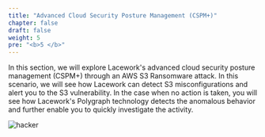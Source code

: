 ```yaml
---
title: "Advanced Cloud Security Posture Management (CSPM+)"
chapter: false
draft: false
weight: 5
pre: "<b>5 </b>"
---
```


In this section, we will explore Lacework's advanced cloud security posture management (CSPM+) through an AWS S3 Ransomware attack. 
In this scenario, we will see how Lacework can detect S3 misconfigurations and alert you to the S3 vulnerability. In the 
case when no action is taken, you will see how Lacework's Polygraph technology detects the anomalous behavior and further enable you to
quickly investigate the activity.

![hacker](/images/hacker.png)
